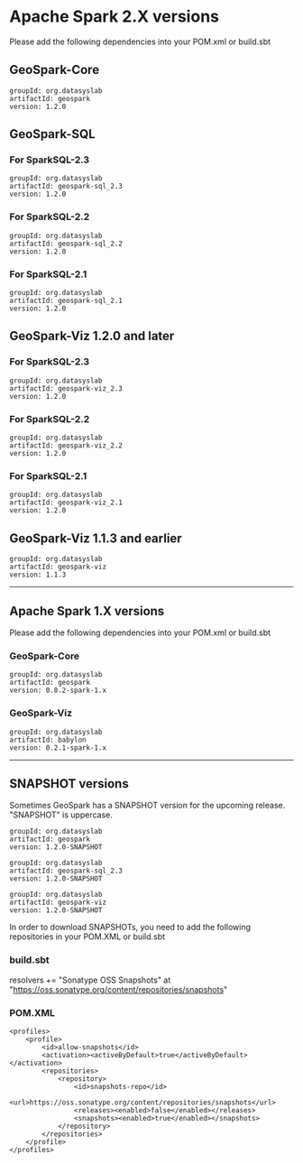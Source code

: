 # Apache Spark 2.X versions
Please add the following dependencies into your POM.xml or build.sbt
## GeoSpark-Core
```
groupId: org.datasyslab
artifactId: geospark
version: 1.2.0
```
## GeoSpark-SQL
### For SparkSQL-2.3
```
groupId: org.datasyslab
artifactId: geospark-sql_2.3
version: 1.2.0
```
### For SparkSQL-2.2
```
groupId: org.datasyslab
artifactId: geospark-sql_2.2
version: 1.2.0
```
### For SparkSQL-2.1
```
groupId: org.datasyslab
artifactId: geospark-sql_2.1
version: 1.2.0
```
## GeoSpark-Viz 1.2.0 and later
### For SparkSQL-2.3
```
groupId: org.datasyslab
artifactId: geospark-viz_2.3
version: 1.2.0
```
### For SparkSQL-2.2
```
groupId: org.datasyslab
artifactId: geospark-viz_2.2
version: 1.2.0
```
### For SparkSQL-2.1
```
groupId: org.datasyslab
artifactId: geospark-viz_2.1
version: 1.2.0
```

## GeoSpark-Viz 1.1.3 and earlier
```
groupId: org.datasyslab
artifactId: geospark-viz
version: 1.1.3
```

---

## Apache Spark 1.X versions
Please add the following dependencies into your POM.xml or build.sbt
### GeoSpark-Core
```
groupId: org.datasyslab
artifactId: geospark
version: 0.8.2-spark-1.x
```
### GeoSpark-Viz
```
groupId: org.datasyslab
artifactId: babylon
version: 0.2.1-spark-1.x
```

---
## SNAPSHOT versions
Sometimes GeoSpark has a SNAPSHOT version for the upcoming release. "SNAPSHOT" is uppercase.
```
groupId: org.datasyslab
artifactId: geospark
version: 1.2.0-SNAPSHOT
```

```
groupId: org.datasyslab
artifactId: geospark-sql_2.3
version: 1.2.0-SNAPSHOT
```

```
groupId: org.datasyslab
artifactId: geospark-viz
version: 1.2.0-SNAPSHOT
```

In order to download SNAPSHOTs, you need to add the following repositories in your POM.XML or build.sbt
### build.sbt
resolvers +=
  "Sonatype OSS Snapshots" at "https://oss.sonatype.org/content/repositories/snapshots"
### POM.XML
    <profiles>
        <profile>
            <id>allow-snapshots</id>
            <activation><activeByDefault>true</activeByDefault></activation>
            <repositories>
                <repository>
                    <id>snapshots-repo</id>
                    <url>https://oss.sonatype.org/content/repositories/snapshots</url>
                    <releases><enabled>false</enabled></releases>
                    <snapshots><enabled>true</enabled></snapshots>
                </repository>
            </repositories>
        </profile>
    </profiles>
